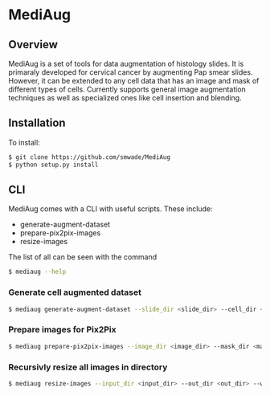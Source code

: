# MediAug

## Overview

MediAug is a set of tools for data augmentation of histology
slides. It is primaraly developed for cervical cancer by
augmenting Pap smear slides. However, it can be extended to
any cell data that has an image and mask of different types of
cells. Currently supports general image augmentation techniques
as well as specialized ones like cell insertion and blending.

## Installation

To install:

```bash
$ git clone https://github.com/smwade/MediAug
$ python setup.py install
```

## CLI

MediAug comes with a CLI with useful scripts. These include:

* generate-augment-dataset
* prepare-pix2pix-images
* resize-images

The list of all can be seen with the command

```bash
$ mediaug --help
```

### Generate cell augmented dataset

```bash
$ mediaug generate-augment-dataset --slide_dir <slide_dir> --cell_dir <cell_dir> --out_dir <out_dir> --num 1000 --max_cells <10>
```

### Prepare images for Pix2Pix

```bash
$ mediaug prepare-pix2pix-images --image_dir <image_dir> --mask_dir <mask_dir> --out_dir <out_dir> --split_ratio <split_ratio>
```

### Recursivly resize all images in directory

```bash
$ mediaug resize-images --input_dir <input_dir> --out_dir <out_dir> --w 256 --height 256
```
